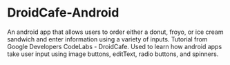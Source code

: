 # DroidCafe-Android

An android app that allows users to order either a donut, froyo, or ice cream sandwich and enter information using a variety of inputs.
Tutorial from Google Developers CodeLabs - DroidCafe.
Used to learn how android apps take user input using image buttons, editText, radio buttons, and spinners.
